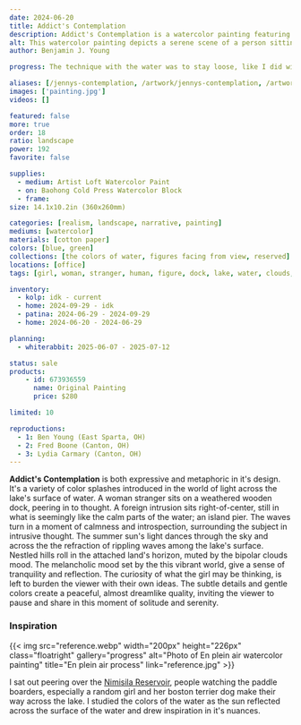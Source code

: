```yaml
---
date: 2024-06-20
title: Addict's Contemplation
description: Addict's Contemplation is a watercolor painting featuring a girl in contemplation, sitting on a dock, across a lake refracting the colors of a summer sun and sky.
alt: This watercolor painting depicts a serene scene of a person sitting alone on the edge of a wooden dock, gazing out over a calm, expansive body of water with gentle ripples, under a cloudy sky and distant green hills.
author: Benjamin J. Young

progress: The technique with the water was to stay loose, like I did with Sailing Away Schoon. Borrowing a lot of my usage of colors and values from Escape, but trying to improve on it after learning my realism technique in Oil Painting. I used almost entirely watercolor paint, but did incorporated blots of white gouache to give parts of the clouds it's texture. As well as the signature incorporated a mixture of white gouache and blue watercolor mixed together, to set someone contrast but subtle in the lower right corner in the depths of the dark water.

aliases: [/jennys-contemplation, /artwork/jennys-contemplation, /artwork/jenis-contemplation, /artwork/just-another-addict, /artwork/adicts-contemplation, /addicts-contemplation]
images: ['painting.jpg']
videos: []

featured: false
more: true
order: 18
ratio: landscape
power: 192
favorite: false

supplies:
  - medium: Artist Loft Watercolor Paint
  - on: Baohong Cold Press Watercolor Block
  - frame: 
size: 14.1x10.2in (360x260mm)

categories: [realism, landscape, narrative, painting]
mediums: [watercolor]
materials: [cotton paper]
colors: [blue, green]
collections: [the colors of water, figures facing from view, reserved]
locations: [office]
tags: [girl, woman, stranger, human, figure, dock, lake, water, clouds, sky, melancholy, hills, waves, reflection, tranquility, thinking, calm, introspection, solitude, summer, cool, number twenty two]

inventory:
  - kolp: idk - current
  - home: 2024-09-29 - idk
  - patina: 2024-06-29 - 2024-09-29
  - home: 2024-06-20 - 2024-06-29

planning:
  - whiterabbit: 2025-06-07 - 2025-07-12

status: sale
products:
    - id: 673936559
      name: Original Painting
      price: $280

limited: 10

reproductions:
  - 1: Ben Young (East Sparta, OH)
  - 2: Fred Boone (Canton, OH)
  - 3: Lydia Carmary (Canton, OH)
---
```


**Addict's Contemplation** is both expressive and metaphoric in it's design. It's a variety of color splashes introduced in the world of light across the lake's surface of water. A woman stranger sits on a weathered wooden dock, peering in to thought. A foreign intrusion sits right-of-center, still in what is seemingly like the calm parts of the water; an island pier. The waves turn in a moment of calmness and introspection, surrounding the subject in intrusive thought. The summer sun's light dances through the sky and across the the refraction of rippling waves among the lake's surface. Nestled hills roll in the attached land's horizon, muted by the bipolar clouds mood. The melancholic mood set by the this vibrant world, give a sense of tranquility and reflection. The curiosity of what the girl may be thinking, is left to burden the viewer with their own ideas. The subtle details and gentle colors create a peaceful, almost dreamlike quality, inviting the viewer to pause and share in this moment of solitude and serenity.

<!--more-->

### Inspiration ###

{{< img src="reference.webp" width="200px" height="226px" class="floatright" gallery="progress" alt="Photo of En plein air watercolor painting" title="En plein air process" link="reference.jpg" >}}

I sat out peering over the [Nimisila Reservoir](https://www.summitmetroparks.org/nimisila-reservoir-metro-park.aspx), people watching the paddle boarders, especially a random girl and her boston terrier dog make their way across the lake. I studied the colors of the water as the sun reflected across the surface of the water and drew inspiration in it's nuances.